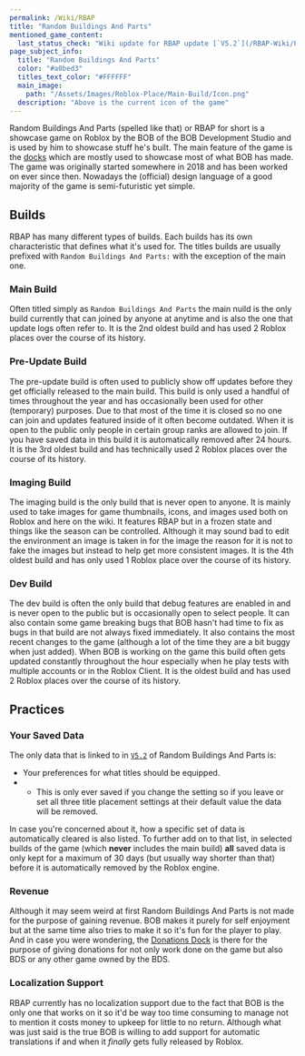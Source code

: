 ```yaml
---
permalink: /Wiki/RBAP
title: "Random Buildings And Parts"
mentioned_game_content:
  last_status_check: "Wiki update for RBAP update [`V5.2`](/RBAP-Wiki/Posts/Update-Log/5-2-0)"
page_subject_info:
  title: "Random Buildings And Parts"
  color: "#a0bed3"
  titles_text_color: "#FFFFFF"
  main_image:
    path: "/Assets/Images/Roblox-Place/Main-Build/Icon.png"
  description: "Above is the current icon of the game"
---
```


Random Buildings And Parts (spelled like that) or RBAP for short is a showcase game on Roblox by the BOB of the BOB Development Studio and is used by him to showcase stuff he's built. The main feature of the game is the [docks](/RBAP-Wiki/Docks) which are mostly used to showcase most of what BOB has made. The game was originally started somewhere in 2018 and has been worked on ever since then. Nowadays the (official) design language of a good majority of the game is semi-futuristic yet simple.

## Builds

RBAP has many different types of builds. Each builds has its own characteristic that defines what it's used for. The titles builds are usually prefixed with `Random Buildings And Parts:` with the exception of the main one.

### Main Build

Often titled simply as `Random Buildings And Parts` the main nuild is the only build currently that can joined by anyone at anytime and is also the one that update logs often refer to. It is the 2nd oldest build and has used 2 Roblox places over the course of its history.

### Pre-Update Build

The pre-update build is often used to publicly show off updates before they get officially released to the main build. This build is only used a handful of times throughout the year and has occasionally been used for other (temporary) purposes. Due to that most of the time it is closed so no one can join and updates featured inside of it often become outdated. When it is open to the public only people in certain group ranks are allowed to join. If you have saved data in this build it is automatically removed after 24 hours. It is the 3rd oldest build and has technically used 2 Roblox places over the course of its history.

### Imaging Build

The imaging build is the only build that is never open to anyone. It is mainly used to take images for game thumbnails, icons, and images used both on Roblox and here on the wiki. It features RBAP but in a frozen state and things like the season can be controlled. Although it may sound bad to edit the environment an image is taken in for the image the reason for it is not to fake the images but instead to help get more consistent images. It is the 4th oldest build and has only used 1 Roblox place over the course of its history.

### Dev Build

The dev build is often the only build that debug features are enabled in and is never open to the public but is occasionally open to select people. It can also contain some game breaking bugs that BOB hasn't had time to fix as bugs in that build are not always fixed immediately. It also contains the most recent changes to the game (although a lot of the time they are a bit buggy when just added). When BOB is working on the game this build often gets updated constantly throughout the hour especially when he play tests with multiple accounts or in the Roblox Client. It is the oldest build and has used 2 Roblox places over the course of its history.

## Practices

### Your Saved Data

The only data that is linked to in [`V5.2`](/RBAP-Wiki/Posts/Update-Log/5-2-0) of Random Buildings And Parts is: 

* Your preferences for what titles should be equipped.
* * This is only ever saved if you change the setting so if you leave or set all three title placement settings at their default value the data will be removed.

In case you're concerned about it, how a specific set of data is automatically cleared is also listed. To further add on to that list, in selected builds of the game (which **never** includes the main build) **all** saved data is only kept for a maximum of 30 days (but usually way shorter than that) before it is automatically removed by the Roblox engine.

### Revenue

Although it may seem weird at first Random Buildings And Parts is not made for the purpose of gaining revenue. BOB makes it purely for self enjoyment but at the same time also tries to make it so it's fun for the player to play. And in case you were wondering, the [Donations Dock](/RBAP-Wiki/Wiki/Docks/Donations-Dock) is there for the purpose of giving donations for not only work done on the game but also BDS or any other game owned by the BDS.

### Localization Support

RBAP currently has no localization support due to the fact that BOB is the only one that works on it so it'd be way too time consuming to manage not to mention it costs money to upkeep for little to no return. Although what was just said is the true BOB is willing to add support for automatic translations if and when it *finally* gets fully released by Roblox.